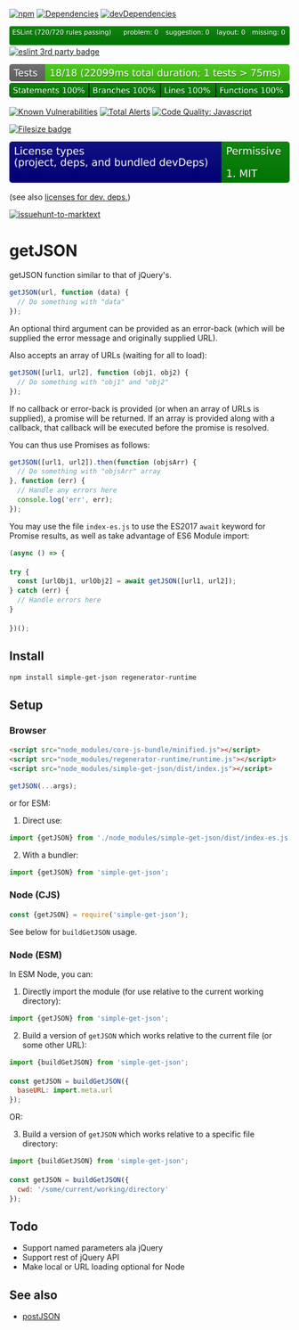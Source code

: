 [![npm](https://img.shields.io/npm/v/simple-get-json.svg)](https://www.npmjs.com/package/simple-get-json)
[![Dependencies](https://img.shields.io/david/brettz9/getJSON.svg)](https://david-dm.org/brettz9/getJSON)
[![devDependencies](https://img.shields.io/david/dev/brettz9/getJSON.svg)](https://david-dm.org/brettz9/getJSON?type=dev)

[![eslint badge](https://raw.githubusercontent.com/brettz9/getJSON/master/badges/eslint-badge.svg?sanitize=true)](badges/eslint-badge.svg)
[![eslint 3rd party badge](https://raw.githubusercontent.com/brettz9/getJSON/master/badges/eslint-thirdparty.svg?sanitize=true)](badges/eslint-thirdparty.svg)

[![testing badge](https://raw.githubusercontent.com/brettz9/getJSON/master/badges/tests-badge.svg?sanitize=true)](badges/tests-badge.svg)
[![coverage badge](https://raw.githubusercontent.com/brettz9/getJSON/master/badges/coverage-badge.svg?sanitize=true)](badges/coverage-badge.svg)

[![Known Vulnerabilities](https://snyk.io/test/github/brettz9/getJSON/badge.svg)](https://snyk.io/test/github/brettz9/getJSON)
[![Total Alerts](https://img.shields.io/lgtm/alerts/g/brettz9/getJSON.svg?logo=lgtm&logoWidth=18)](https://lgtm.com/projects/g/brettz9/getJSON/alerts)
[![Code Quality: Javascript](https://img.shields.io/lgtm/grade/javascript/g/brettz9/getJSON.svg?logo=lgtm&logoWidth=18)](https://lgtm.com/projects/g/brettz9/getJSON/context:javascript)

[![Filesize badge](https://raw.githubusercontent.com/brettz9/getJSON/master/badges/filesize-badge.svg?sanitize=true)](badges/filesize-badge.svg)
<!--[![License](https://img.shields.io/npm/l/getJSON.svg)](LICENSE-MIT.txt)-->
[![Licenses badge](https://raw.githubusercontent.com/brettz9/getJSON/master/badges/licenses-badge.svg?sanitize=true)](badges/licenses-badge.svg)

(see also [licenses for dev. deps.](https://raw.githubusercontent.com/brettz9/getJSON/master/badges/licenses-badge-dev.svg?sanitize=true))

[![issuehunt-to-marktext](https://issuehunt.io/static/embed/issuehunt-button-v1.svg)](https://issuehunt.io/r/brettz9/getJSON)

# getJSON

getJSON function similar to that of jQuery's.

```js
getJSON(url, function (data) {
  // Do something with "data"
});
```

An optional third argument can be provided as an error-back (which will
be supplied the error message and originally supplied URL).

Also accepts an array of URLs (waiting for all to load):

```js
getJSON([url1, url2], function (obj1, obj2) {
  // Do something with "obj1" and "obj2"
});
```

If no callback or error-back is provided (or when an array of URLs is
supplied), a promise will be returned. If an array is provided along with
a callback, that callback will be executed before the promise is resolved.

You can thus use Promises as follows:

```js
getJSON([url1, url2]).then(function (objsArr) {
  // Do something with "objsArr" array
}, function (err) {
  // Handle any errors here
  console.log('err', err);
});
```

You may use the file `index-es.js` to use the ES2017 `await` keyword for Promise results,
as well as take advantage of ES6 Module import:

```js
(async () => {

try {
  const [urlObj1, urlObj2] = await getJSON([url1, url2]);
} catch (err) {
  // Handle errors here
}

})();
```

## Install

```
npm install simple-get-json regenerator-runtime
```

## Setup

### Browser

```html
<script src="node_modules/core-js-bundle/minified.js"></script>
<script src="node_modules/regenerator-runtime/runtime.js"></script>
<script src="node_modules/simple-get-json/dist/index.js"></script>
```

```js
getJSON(...args);
```

or for ESM:

1. Direct use:

```js
import {getJSON} from './node_modules/simple-get-json/dist/index-es.js';
```

2. With a bundler:

```js
import {getJSON} from 'simple-get-json';
```


### Node (CJS)

```js
const {getJSON} = require('simple-get-json');
```

See below for `buildGetJSON` usage.

### Node (ESM)

In ESM Node, you can:

1. Directly import the module (for use relative to the current working
    directory):

```js
import {getJSON} from 'simple-get-json';
```

2. Build a version of `getJSON` which works relative to the current file
    (or some other URL):

```js
import {buildGetJSON} from 'simple-get-json';

const getJSON = buildGetJSON({
  baseURL: import.meta.url
});
```

OR:

3. Build a version of `getJSON` which works relative to a specific file
    directory:

```js
import {buildGetJSON} from 'simple-get-json';

const getJSON = buildGetJSON({
  cwd: '/some/current/working/directory'
});
```

## Todo

- Support named parameters ala jQuery
- Support rest of jQuery API
- Make local or URL loading optional for Node

## See also

- [postJSON](https://github.com/brettz9/postJSON)
